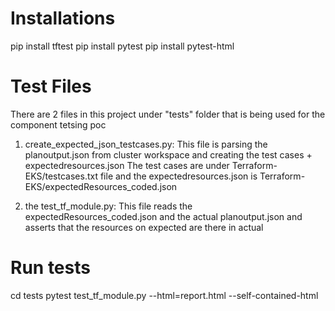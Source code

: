 # Installations

pip install tftest
pip install pytest
pip install pytest-html

# Test Files

There are 2 files in this project under "tests" folder that is being used for the component tetsing poc

1. create_expected_json_testcases.py: This file is parsing the planoutput.json from cluster workspace and creating the test cases + expectedresources.json
   The test cases are under Terraform-EKS/testcases.txt file and the expectedresources.json is Terraform-EKS/expectedResources_coded.json

2. the test_tf_module.py: This file reads the expectedResources_coded.json and the actual planoutput.json and asserts that the resources on expected are there in actual

# Run tests

cd tests
pytest test_tf_module.py --html=report.html --self-contained-html
